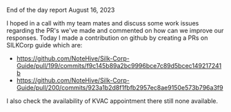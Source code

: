 End of the day report
August 16, 2023

I hoped in a call with my team mates and discuss some work issues regarding the PR's we've made and commented on how can we improve our responses.
Today I made a contribution on github by  creating a PRs on SILKCorp guide which are:
* https://github.com/NoteHive/Silk-Corp-Guide/pull/199/commits/f9c145b89a2bc9996bce7c89d5bcec149217241b
* https://github.com/NoteHive/Silk-Corp-Guide/pull/200/commits/923a1b2d8f1fbfb2957ec8ae9150e573b796a3f9

I also check the availability of KVAC appointment there still none available.
